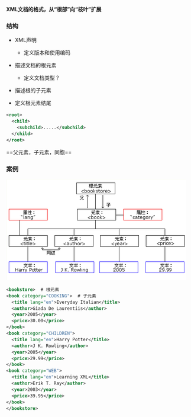 **XML文档的格式，从“根部”向“枝叶”扩展**

### 结构

- XML声明

	- 定义版本和使用编码
- 描述文档的根元素

	- 定义文档类型？
- 描述根的子元素
- 定义根元素结尾

```xml
<root>
  <child>
    <subchild>.....</subchild>
  </child>
</root>
```

==父元素，子元素，同胞==

### 案例

![Snipaste_2020-10-23_15-43-50](assets/Snipaste_2020-10-23_15-43-50.png)

```xml
<bookstore>  # 根元素
<book category="COOKING">  # 子元素
  <title lang="en">Everyday Italian</title> 
  <author>Giada De Laurentiis</author> 
  <year>2005</year> 
  <price>30.00</price> 
</book>
<book category="CHILDREN">
  <title lang="en">Harry Potter</title> 
  <author>J K. Rowling</author> 
  <year>2005</year> 
  <price>29.99</price> 
</book>
<book category="WEB">
  <title lang="en">Learning XML</title> 
  <author>Erik T. Ray</author> 
  <year>2003</year> 
  <price>39.95</price> 
</book>
</bookstore>
```

